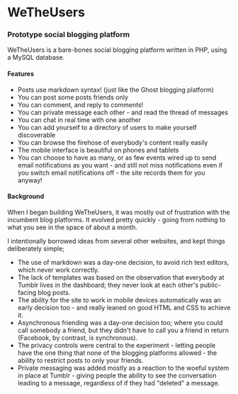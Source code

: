 # WeTheUsers

### Prototype social blogging platform

WeTheUsers is a bare-bones social blogging platform written in PHP, using a MySQL database.


#### Features

* Posts use markdown syntax! (just like the Ghost blogging platform)
* You can post some posts friends only
* You can comment, and reply to comments!
* You can private message each other - and read the thread of messages
* You can chat in real time with one another
* You can add yourself to a directory of users to make yourself discoverable
* You can browse the firehose of everybody's content really easily
* The mobile interface is beautiful on phones and tablets
* You can choose to have as many, or as few events wired up to send email notifications as you want - and still not miss notifications even if you switch email notifications off - the site records them for you anyway!


#### Background

When I began building WeTheUsers, it was mostly out of frustration with the incumbent blog platforms. It evolved pretty quickly - going from nothing to what you see in the space of about a month.

I intentionally borrowed ideas from several other websites, and kept things deliberately simple;

* The use of markdown was a day-one decision, to avoid rich text editors, which never work correctly.
* The lack of templates was based on the observation that everybody at Tumblr lives in the dashboard; they never look at each other's public-facing blog posts.
* The ability for the site to work in mobile devices automatically was an early decision too - and really leaned on good HTML and CSS to achieve it.
* Asynchronous friending was a day-one decision too; where you could call somebody a friend, but they didn't have to call you a friend in return (Facebook, by contrast, is synchronous).
* The privacy controls were central to the experiment - letting people have the one thing that none of the blogging platforms allowed - the ability to restrict posts to only your friends.
* Private messaging was added mostly as a reaction to the woeful system in place at Tumblr - giving people the ability to see the conversation leading to a message, regardless of if they had "deleted" a message.
